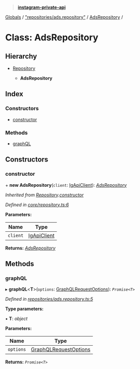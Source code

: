 > **[instagram-private-api](../README.md)**

[Globals](../README.md) / ["repositories/ads.repository"](../modules/_repositories_ads_repository_.md) / [AdsRepository](_repositories_ads_repository_.adsrepository.md) /

# Class: AdsRepository

## Hierarchy

* [Repository](_core_repository_.repository.md)

  * **AdsRepository**

## Index

### Constructors

* [constructor](_repositories_ads_repository_.adsrepository.md#constructor)

### Methods

* [graphQL](_repositories_ads_repository_.adsrepository.md#graphql)

## Constructors

###  constructor

\+ **new AdsRepository**(`client`: [IgApiClient](_core_client_.igapiclient.md)): *[AdsRepository](_repositories_ads_repository_.adsrepository.md)*

*Inherited from [Repository](_core_repository_.repository.md).[constructor](_core_repository_.repository.md#constructor)*

*Defined in [core/repository.ts:6](https://github.com/dilame/instagram-private-api/blob/3e16058/src/core/repository.ts#L6)*

**Parameters:**

Name | Type |
------ | ------ |
`client` | [IgApiClient](_core_client_.igapiclient.md) |

**Returns:** *[AdsRepository](_repositories_ads_repository_.adsrepository.md)*

## Methods

###  graphQL

▸ **graphQL**<**T**>(`options`: [GraphQLRequestOptions](../interfaces/_types_graphql_request_options_.graphqlrequestoptions.md)): *`Promise<T>`*

*Defined in [repositories/ads.repository.ts:5](https://github.com/dilame/instagram-private-api/blob/3e16058/src/repositories/ads.repository.ts#L5)*

**Type parameters:**

▪ **T**: *object*

**Parameters:**

Name | Type |
------ | ------ |
`options` | [GraphQLRequestOptions](../interfaces/_types_graphql_request_options_.graphqlrequestoptions.md) |

**Returns:** *`Promise<T>`*